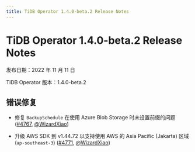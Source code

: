 ```yaml
---
title: TiDB Operator 1.4.0-beta.2 Release Notes
---
```


# TiDB Operator 1.4.0-beta.2 Release Notes

发布日期：2022 年 11 月 11 日

TiDB Operator 版本：1.4.0-beta.2

## 错误修复

- 修复 `BackupSchedule` 在使用 Azure Blob Storage 时未设置前缀的问题 ([#4767](https://github.com/pingcap/tidb-operator/pull/4767), [@WizardXiao](https://github.com/WizardXiao))

- 升级 AWS SDK 到 v1.44.72 以支持使用 AWS 的 Asia Pacific (Jakarta) 区域 (`ap-southeast-3`) ([#4771](https://github.com/pingcap/tidb-operator/pull/4771), [@WizardXiao](https://github.com/WizardXiao))
